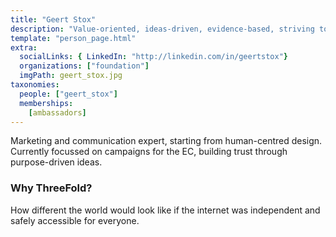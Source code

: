 ```yaml
---
title: "Geert Stox"
description: "Value-oriented, ideas-driven, evidence-based, striving to bring reason back in symbiosis with emotion."
template: "person_page.html"
extra:
  socialLinks: { LinkedIn: "http://linkedin.com/in/geertstox"}
  organizations: ["foundation"]
  imgPath: geert_stox.jpg
taxonomies:
  people: ["geert_stox"]
  memberships:
    [ambassadors]
---
```


Marketing and communication expert, starting from human-centred design. Currently focussed on campaigns for the EC, building trust through purpose-driven ideas.

### Why ThreeFold?

How different the world would look like if the internet was independent and safely accessible for everyone.